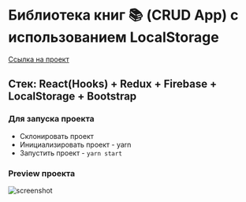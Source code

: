# Библиотека книг 📚 (CRUD App) с использованием LocalStorage

[Ссылка на проект](http://books.viil.ru/)

## Стек: React(Hooks) + Redux + Firebase + LocalStorage + Bootstrap 

### Для запуска проекта

- Склонировать проект
- Инициализировать проект - yarn
- Запустить проект - `yarn start`

### Preview проекта

![screenshot](http://books.viil.ru/books.gif)
